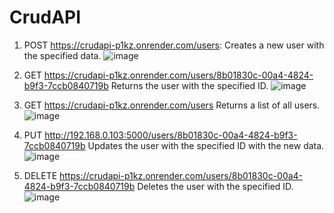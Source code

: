 # CrudAPI

1) POST https://crudapi-p1kz.onrender.com/users:
   Creates a new user with the specified data.
![image](https://github.com/abhishekgit03/CrudAPI/assets/92089364/4c14ba75-723a-4159-9d81-5fd3b5aea206)

3) GET  https://crudapi-p1kz.onrender.com/users/8b01830c-00a4-4824-b9f3-7ccb0840719b
   Returns the user with the specified ID.
![image](https://github.com/abhishekgit03/CrudAPI/assets/92089364/5e154c6d-d5d5-44a3-9ad1-3bf37f264579)

4) GET  https://crudapi-p1kz.onrender.com/users
   Returns a list of all users.
![image](https://github.com/abhishekgit03/CrudAPI/assets/92089364/ae81213d-af50-4060-ad37-c96ff611dde4)

5) PUT  http://192.168.0.103:5000/users/8b01830c-00a4-4824-b9f3-7ccb0840719b
   Updates the user with the specified ID with the new data.
![image](https://github.com/abhishekgit03/CrudAPI/assets/92089364/16314078-adf7-48cf-a252-f160e38c267e)

7) DELETE https://crudapi-p1kz.onrender.com/users/8b01830c-00a4-4824-b9f3-7ccb0840719b
   Deletes the user with the specified ID.
![image](https://github.com/abhishekgit03/CrudAPI/assets/92089364/52a7de74-21c2-4f00-924e-7b1c9646272f)




